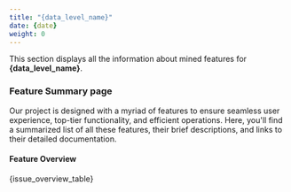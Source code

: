 ```yaml
---
title: "{data_level_name}"
date: {date}
weight: 0
---
```


This section displays all the information about mined features for **{data_level_name}**.

<h3>Feature Summary page</h3>

Our project is designed with a myriad of features to ensure seamless user experience, top-tier functionality, and efficient operations. Here, you'll find a summarized list of all these features, their brief descriptions, and links to their detailed documentation.

<h4>Feature Overview</h4>

<div class="cps-table sortable searchable filterableByColumns paginator">

{issue_overview_table}

</div>
